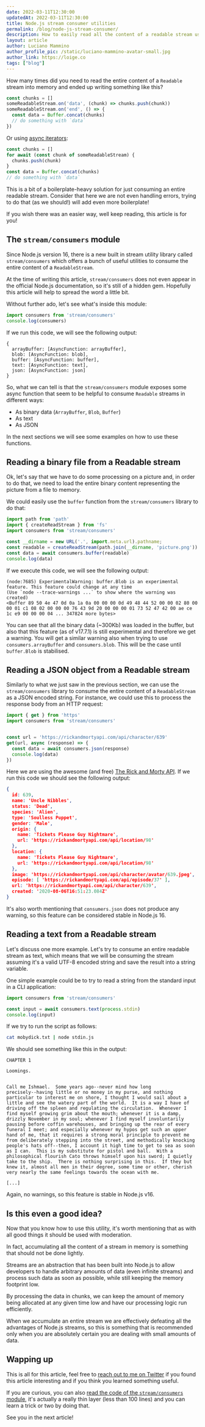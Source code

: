 ```yaml
---
date: 2022-03-11T12:30:00
updatedAt: 2022-03-11T12:30:00
title: Node.js stream consumer utilities
permalink: /blog/node-js-stream-consumer/
description: How to easily read all the content of a readable stream using async await
layout: article
author: Luciano Mammino
author_profile_pic: /static/luciano-mammino-avatar-small.jpg
author_link: https://loige.co
tags: ["blog"]
---
```


How many times did you need to read the entire content of a `Readable` stream into memory and ended up writing something like this?

```javascript
const chunks = []
someReadableStream.on('data', (chunk) => chunks.push(chunk))
someReadableStream.on('end', () => {
  const data = Buffer.concat(chunks)
  // do something with `data`
})
```

Or using [async iterators](/blog/javascript-async-iterators/):

```javascript
const chunks = []
for await (const chunk of someReadableStream) {
  chunks.push(chunk)
}
const data = Buffer.concat(chunks)
// do something with `data`
```

This is a bit of a boilerplate-heavy solution for just consuming an entire readable stream. Consider that here we are not even handling errors, trying to do that (as we should!) will add even more boilerplate!

If you wish there was an easier way, well keep reading, this article is for you!


## The `stream/consumers` module

Since Node.js version 16, there is a new built in stream utility library called `stream/consumers` which offers a bunch of useful utilities to consume the entire content of a `ReadableStream`.

At the time of writing this article, `stream/consumers` does not even appear in the official Node.js documentation, so it's still of a hidden gem. Hopefully this article will help to spread the word a little bit.

Without further ado, let's see what's inside this module:

```javascript
import consumers from 'stream/consumers'
console.log(consumers)
```

If we run this code, we will see the following output:

```plain
{
  arrayBuffer: [AsyncFunction: arrayBuffer],
  blob: [AsyncFunction: blob],
  buffer: [AsyncFunction: buffer],
  text: [AsyncFunction: text],
  json: [AsyncFunction: json]
}
```

So, what we can tell is that the `stream/consumers` module exposes some async function that seem to be helpful to consume `Readable` streams in different ways:

  - As binary data (`ArrayBuffer`, `Blob`, `Buffer`)
  - As text
  - As JSON

In the next sections we will see some examples on how to use these functions.


## Reading a binary file from a Readable stream

Ok, let's say that we have to do some processing on a picture and, in order to do that, we need to load the entire binary content representing the picture from a file to memory.

We could easily use the `buffer` function from the `stream/consumers` library to do that:

```javascript
import path from 'path'
import { createReadStream } from 'fs'
import consumers from 'stream/consumers'

const __dirname = new URL('.', import.meta.url).pathname;
const readable = createReadStream(path.join(__dirname, 'picture.png'))
const data = await consumers.buffer(readable)
console.log(data)
```

If we execute this code, we will see the following output:

```plain
(node:7685) ExperimentalWarning: buffer.Blob is an experimental feature. This feature could change at any time
(Use `node --trace-warnings ...` to show where the warning was created)
<Buffer 89 50 4e 47 0d 0a 1a 0a 00 00 00 0d 49 48 44 52 00 00 02 80 00 00 01 c1 08 02 00 00 00 76 43 9d 20 00 00 00 01 73 52 47 42 00 ae ce 1c e9 00 00 00 04 ... 347824 more bytes>
```

You can see that all the binary data (~300Kb) was loaded in the buffer, but also that this feature (as of v17.7.1) is still experimental and therefore we get a warning. You will get a similar warning also when trying to use `consumers.arrayBuffer` and `consumers.blob`. This will be the case until `buffer.Blob` is stabilised.


## Reading a JSON object from a Readable stream

Similarly to what we just saw in the previous section, we can use the `stream/consumers` library to consume the entire content of a `ReadableStream` as a JSON encoded string. For instance, we could use this to process the response body from an HTTP request:

```javascript
import { get } from 'https'
import consumers from 'stream/consumers'


const url = 'https://rickandmortyapi.com/api/character/639'
get(url, async (response) => {
  const data = await consumers.json(response)
  console.log(data)
})
```

Here we are using the awesome (and free) [The Rick and Morty API](https://rickandmortyapi.com/). If we run this code we should see the following output:

```json
{
  id: 639,
  name: 'Uncle Nibbles',
  status: 'Dead',
  species: 'Alien',
  type: 'Soulless Puppet',
  gender: 'Male',
  origin: {
    name: 'Tickets Please Guy Nightmare',
    url: 'https://rickandmortyapi.com/api/location/98'
  },
  location: {
    name: 'Tickets Please Guy Nightmare',
    url: 'https://rickandmortyapi.com/api/location/98'
  },
  image: 'https://rickandmortyapi.com/api/character/avatar/639.jpeg',
  episode: [ 'https://rickandmortyapi.com/api/episode/37' ],
  url: 'https://rickandmortyapi.com/api/character/639',
  created: '2020-08-06T16:51:23.084Z'
}
```

It's also worth mentioning that `consumers.json` does not produce any warning, so this feature can be considered stable in Node.js 16.


## Reading a text from a Readable stream

Let's discuss one more example. Let's try to consume an entire readable stream as text, which means that we will be consuming the stream assuming it's a valid UTF-8 encoded string and save the result into a string variable.

One simple example could be to try to read a string from the standard input in a CLI application:

```javascript
import consumers from 'stream/consumers'

const input = await consumers.text(process.stdin)
console.log(input)
```

If we try to run the script as follows:

```bash
cat mobydick.txt | node stdin.js
```

We should see something like this in the output:

```plain
CHAPTER 1

Loomings.


Call me Ishmael.  Some years ago--never mind how long
precisely--having little or no money in my purse, and nothing
particular to interest me on shore, I thought I would sail about a
little and see the watery part of the world.  It is a way I have of
driving off the spleen and regulating the circulation.  Whenever I
find myself growing grim about the mouth; whenever it is a damp,
drizzly November in my soul; whenever I find myself involuntarily
pausing before coffin warehouses, and bringing up the rear of every
funeral I meet; and especially whenever my hypos get such an upper
hand of me, that it requires a strong moral principle to prevent me
from deliberately stepping into the street, and methodically knocking
people's hats off--then, I account it high time to get to sea as soon
as I can.  This is my substitute for pistol and ball.  With a
philosophical flourish Cato throws himself upon his sword; I quietly
take to the ship.  There is nothing surprising in this.  If they but
knew it, almost all men in their degree, some time or other, cherish
very nearly the same feelings towards the ocean with me.

[...]
```

Again, no warnings, so this feature is stable in Node.js v16.


## Is this even a good idea?

Now that you know how to use this utility, it's worth mentioning that as with all good things it should be used with moderation.

In fact, accumulating all the content of a stream in memory is something that should not be done lightly.

Streams are an abstraction that has been built into Node.js to allow developers to handle arbitrary amounts of data (even infinite streams) and process such data as soon as possible, while still keeping the memory footprint low.

By processing the data in chunks, we can keep the amount of memory being allocated at any given time low and have our processing logic run efficiently.

When we accumulate an entire stream we are effectively defeating all the advantages of Node.js streams, so this is something that is recommended only when you are absolutely certain you are dealing with small amounts of data.


## Wapping up

This is all for this article, feel free to [reach out to me on Twitter](https://twitter.com/loige) if you found this article interesting and if you think you learned something useful.

If you are curious, you can also [read the code of the `stream/consumers` module](https://github.com/nodejs/node/blob/master/lib/stream/consumers.js), it's actually a really thin layer (less than 100 lines) and you can learn a trick or two by doing that.

See you in the next article!
